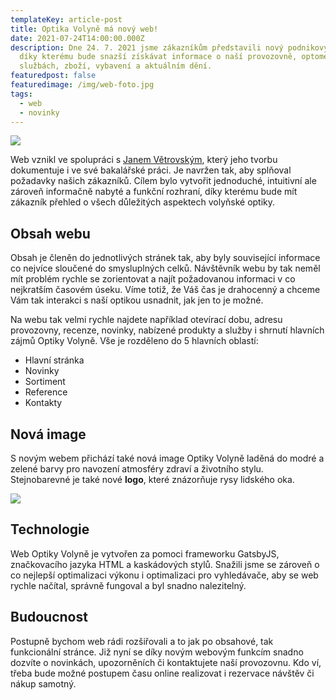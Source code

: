 ```yaml
---
templateKey: article-post
title: Optika Volyně má nový web!
date: 2021-07-24T14:00:00.000Z
description: Dne 24. 7. 2021 jsme zákazníkům představili nový podnikový web,
  díky kterému bude snazší získávat informace o naší provozovně, optometrických
  službách, zboží, vybavení a aktuálním dění.
featuredpost: false
featuredimage: /img/web-foto.jpg
tags:
  - web
  - novinky
---
```

![](/img/web-foto.jpg)

Web vznikl ve spolupráci s [Janem Větrovským](https://www.linkedin.com/in/jan-vetrovsky/), který jeho tvorbu dokumentuje i ve své bakalářské práci. Je navržen tak, aby splňoval požadavky našich zákazníků. Cílem bylo vytvořit jednoduché, intuitivní ale zároveň informačně nabyté a funkční rozhraní, díky kterému bude mít zákazník přehled o všech důležitých aspektech volyňské optiky.

## Obsah webu

Obsah je členěn do jednotlivých stránek tak, aby byly související informace co nejvíce sloučené do smysluplných celků. Návštěvník webu by tak neměl mít problém rychle se zorientovat a najít požadovanou informaci v co nejkratším časovém úseku. Víme totiž, že Váš čas je drahocenný a chceme Vám tak interakci s naší optikou usnadnit, jak jen to je možné.

Na webu tak velmi rychle najdete například otevírací dobu, adresu provozovny, recenze, novinky, nabízené produkty a služby i shrnutí hlavních zájmů Optiky Volyně. Vše je rozděleno do 5 hlavních oblastí:

* Hlavní stránka
* Novinky
* Sortiment
* Reference
* Kontakty

## Nová image

S novým webem přichází také nová image Optiky Volyně laděná do modré a zelené barvy pro navození atmosféry zdraví a životního stylu. Stejnobarevné je také nové **logo**, které znázorňuje rysy lidského oka.

![](/img/logo.svg)

## Technologie

Web Optiky Volyně je vytvořen za pomoci frameworku GatsbyJS, značkovacího jazyka HTML a kaskádových stylů. Snažili jsme se zároveň o co nejlepší optimalizaci výkonu i optimalizaci pro vyhledávače, aby se web rychle načítal, správně fungoval a byl snadno nalezitelný. 

## Budoucnost

Postupně bychom web rádi rozšiřovali a to jak po obsahové, tak funkcionální stránce. Již nyní se díky novým webovým funkcím snadno dozvíte o novinkách, upozorněních či kontaktujete naší provozovnu. Kdo ví, třeba bude možné postupem času online realizovat i rezervace návštěv či nákup samotný.